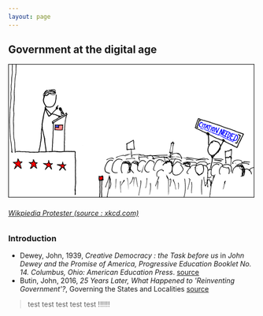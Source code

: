 ```yaml
---
layout: page
---
```


## Government at the digital age
![](img/wikipedian_protester.png)
###### [Wikpiedia Protester (source : xkcd.com)](http://xkcd.com/285/)		 

### Introduction

- Dewey, John, 1939, _Creative Democracy : the Task before us_ in _John Dewey and the Promise of America, Progressive Education Booklet No. 14. Columbus, Ohio: American Education Press_. [source](http://pages.uoregon.edu/koopman/courses_readings/dewey/dewey_creative_democracy.pdf)
- Butin, John, 2016, *25 Years Later, What Happened to 'Reinventing Government'?*, Governing the States and Localities [source](http://www.governing.com/topics/mgmt/gov-reinventing-government-book.html)

> test test test test test !!!!!!
